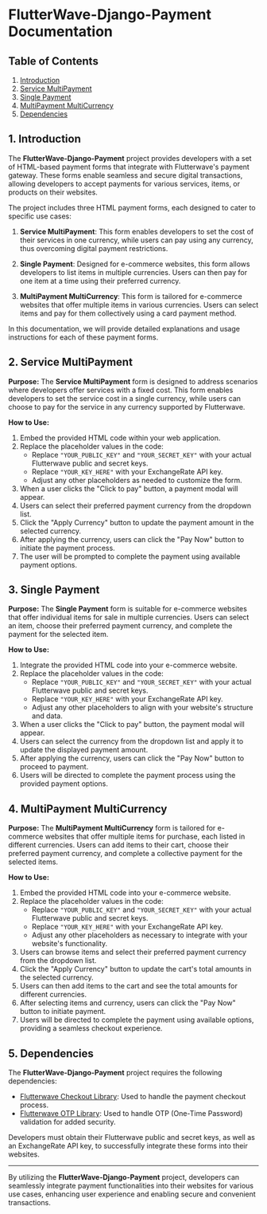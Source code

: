 # FlutterWave-Django-Payment Documentation

## Table of Contents
1. [Introduction](#introduction)
2. [Service MultiPayment](#service-multipayment)
3. [Single Payment](#single-payment)
4. [MultiPayment MultiCurrency](#multipayment-multicurrency)
5. [Dependencies](#dependencies)

## 1. Introduction <a name="introduction"></a>
The **FlutterWave-Django-Payment** project provides developers with a set of HTML-based payment forms that integrate with Flutterwave's payment gateway. These forms enable seamless and secure digital transactions, allowing developers to accept payments for various services, items, or products on their websites.

The project includes three HTML payment forms, each designed to cater to specific use cases:

1. **Service MultiPayment**: This form enables developers to set the cost of their services in one currency, while users can pay using any currency, thus overcoming digital payment restrictions.

2. **Single Payment**: Designed for e-commerce websites, this form allows developers to list items in multiple currencies. Users can then pay for one item at a time using their preferred currency.

3. **MultiPayment MultiCurrency**: This form is tailored for e-commerce websites that offer multiple items in various currencies. Users can select items and pay for them collectively using a card payment method.

In this documentation, we will provide detailed explanations and usage instructions for each of these payment forms.

## 2. Service MultiPayment <a name="service-multipayment"></a>
**Purpose:** The **Service MultiPayment** form is designed to address scenarios where developers offer services with a fixed cost. This form enables developers to set the service cost in a single currency, while users can choose to pay for the service in any currency supported by Flutterwave.

**How to Use:**

1. Embed the provided HTML code within your web application.
2. Replace the placeholder values in the code:
   - Replace `"YOUR_PUBLIC_KEY"` and `"YOUR_SECRET_KEY"` with your actual Flutterwave public and secret keys.
   - Replace `"YOUR_KEY_HERE"` with your ExchangeRate API key.
   - Adjust any other placeholders as needed to customize the form.
3. When a user clicks the "Click to pay" button, a payment modal will appear.
4. Users can select their preferred payment currency from the dropdown list.
5. Click the "Apply Currency" button to update the payment amount in the selected currency.
6. After applying the currency, users can click the "Pay Now" button to initiate the payment process.
7. The user will be prompted to complete the payment using available payment options.

## 3. Single Payment <a name="single-payment"></a>
**Purpose:** The **Single Payment** form is suitable for e-commerce websites that offer individual items for sale in multiple currencies. Users can select an item, choose their preferred payment currency, and complete the payment for the selected item.

**How to Use:**

1. Integrate the provided HTML code into your e-commerce website.
2. Replace the placeholder values in the code:
   - Replace `"YOUR_PUBLIC_KEY"` and `"YOUR_SECRET_KEY"` with your actual Flutterwave public and secret keys.
   - Replace `"YOUR_KEY_HERE"` with your ExchangeRate API key.
   - Adjust any other placeholders to align with your website's structure and data.
3. When a user clicks the "Click to pay" button, the payment modal will appear.
4. Users can select the currency from the dropdown list and apply it to update the displayed payment amount.
5. After applying the currency, users can click the "Pay Now" button to proceed to payment.
6. Users will be directed to complete the payment process using the provided payment options.

## 4. MultiPayment MultiCurrency <a name="multipayment-multicurrency"></a>
**Purpose:** The **MultiPayment MultiCurrency** form is tailored for e-commerce websites that offer multiple items for purchase, each listed in different currencies. Users can add items to their cart, choose their preferred payment currency, and complete a collective payment for the selected items.

**How to Use:**

1. Embed the provided HTML code into your e-commerce website.
2. Replace the placeholder values in the code:
   - Replace `"YOUR_PUBLIC_KEY"` and `"YOUR_SECRET_KEY"` with your actual Flutterwave public and secret keys.
   - Replace `"YOUR_KEY_HERE"` with your ExchangeRate API key.
   - Adjust any other placeholders as necessary to integrate with your website's functionality.
3. Users can browse items and select their preferred payment currency from the dropdown list.
4. Click the "Apply Currency" button to update the cart's total amounts in the selected currency.
5. Users can then add items to the cart and see the total amounts for different currencies.
6. After selecting items and currency, users can click the "Pay Now" button to initiate payment.
7. Users will be directed to complete the payment using available options, providing a seamless checkout experience.

## 5. Dependencies <a name="dependencies"></a>
The **FlutterWave-Django-Payment** project requires the following dependencies:

- [Flutterwave Checkout Library](https://checkout.flutterwave.com/v3.js): Used to handle the payment checkout process.
- [Flutterwave OTP Library](https://api.flutterwave.com/v3/otps): Used to handle OTP (One-Time Password) validation for added security.

Developers must obtain their Flutterwave public and secret keys, as well as an ExchangeRate API key, to successfully integrate these forms into their websites.

---

By utilizing the **FlutterWave-Django-Payment** project, developers can seamlessly integrate payment functionalities into their websites for various use cases, enhancing user experience and enabling secure and convenient transactions.

